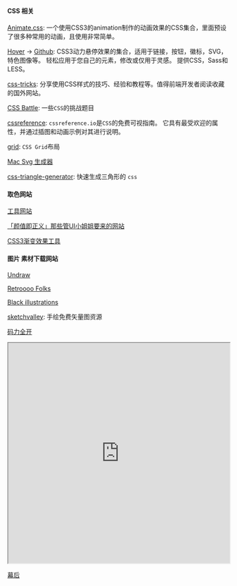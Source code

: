 #### CSS  相关

[Animate.css](https://daneden.github.io/animate.css/): 一个使用CSS3的animation制作的动画效果的CSS集合，里面预设了很多种常用的动画，且使用非常简单。

[Hover](http://ianlunn.github.io/Hover/) -> [Github](https://github.com/IanLunn/Hover): CSS3动力悬停效果的集合，适用于链接，按钮，徽标，SVG，特色图像等。 轻松应用于您自己的元素，修改或仅用于灵感。 提供CSS，Sass和LESS。

[css-tricks](https://css-tricks.com/): 分享使用CSS样式的技巧、经验和教程等。值得前端开发者阅读收藏的国外网站。

[CSS Battle](https://cssbattle.dev/): 一些`CSS`的挑战题目

[cssreference](https://cssreference.io/): `cssreference.io`是`CSS`的免费可视指南。 它具有最受欢迎的属性，并通过插图和动画示例对其进行说明。

[grid](http://grid.malven.co/): `CSS Grid`布局

[Mac Svg 生成器](https://macsvg.org/)

[css-triangle-generator](http://apps.eky.hk/css-triangle-generator/zh-hant): 快速生成三角形的 `css`

#### 取色网站

[工具网站](https://rain120.github.io/study-notes/#/resources/website?id=工具网站)

[「颜值即正义」那些管UI小姐姐要来的网站](https://juejin.im/post/5e7cdee26fb9a03c6e640cc7)

[CSS3渐变效果工具](https://www.bestvist.com/css-gradient)

#### 图片 素材下载网站

[Undraw](https://undraw.co/illustrations)

[Retroooo Folks](https://www.manuelalangella.com/retroooo-folks/)

[Black illustrations](https://www.blackillustrations.com/)

[sketchvalley](https://sketchvalley.com/): 手绘免费矢量图资源

[码力全开](https://design.maliquankai.com/)

<iframe
    width="100%"
    height="500"
    src="https://design.maliquankai.com/">
</iframe>

[幕后](https://muhou.net/)



